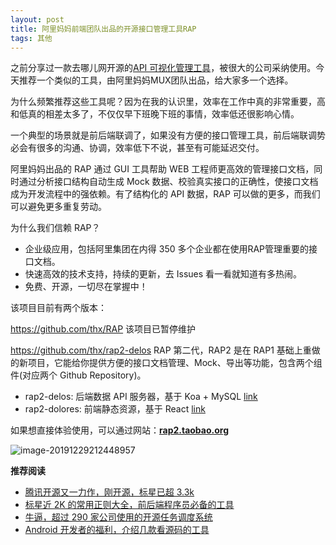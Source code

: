 ```yaml
---
layout: post
title: 阿里妈妈前端团队出品的开源接口管理工具RAP
tags: 其他
---
```


之前分享过一款去哪儿网开源的[API 可视化管理工具](https://mp.weixin.qq.com/s?__biz=MzA3MzE4ODY0Mg==&mid=2455984374&idx=1&sn=9f7d49a459683824b685bfaefcf388e3&chksm=88852cbbbff2a5ad51889d80d8ab3d795aa88e84dfeaa7258810a46f556e517f2515127dd6f1&token=313338326&lang=zh_CN#rd)，被很大的公司采纳使用。今天推荐一个类似的工具，由阿里妈妈MUX团队出品，给大家多一个选择。

为什么频繁推荐这些工具呢？因为在我的认识里，效率在工作中真的非常重要，高和低真的相差太多了，不仅仅早下班晚下班的事情，效率低还很影响心情。

一个典型的场景就是前后端联调了，如果没有方便的接口管理工具，前后端联调势必会有很多的沟通、协调，效率低下不说，甚至有可能延迟交付。

阿里妈妈出品的 RAP 通过 GUI 工具帮助 WEB 工程师更高效的管理接口文档，同时通过分析接口结构自动生成 Mock 数据、校验真实接口的正确性，使接口文档成为开发流程中的强依赖。有了结构化的 API 数据，RAP 可以做的更多，而我们可以避免更多重复劳动。

为什么我们信赖 RAP？

- 企业级应用，包括阿里集团在内得 350 多个企业都在使用RAP管理重要的接口文档。
- 快速高效的技术支持，持续的更新，去 Issues 看一看就知道有多热闹。
- 免费、开源，一切尽在掌握中！



该项目目前有两个版本：

https://github.com/thx/RAP 该项目已暂停维护

https://github.com/thx/rap2-delos RAP 第二代，RAP2 是在 RAP1 基础上重做的新项目，它能给你提供方便的接口文档管理、Mock、导出等功能，包含两个组件(对应两个 Github Repository)。

- rap2-delos: 后端数据 API 服务器，基于 Koa + MySQL [link](http://github.com/thx/rap2-delos)
- rap2-dolores: 前端静态资源，基于 React [link](http://github.com/thx/rap2-dolores)

如果想直接体验使用，可以通过网站：**[rap2.taobao.org](http://rap2.taobao.org/)**

![image-20191229212448957](https://7465-test-3c9b5e-1258459492.tcb.qcloud.la/GitHub%E7%B2%BE%E9%80%89/images/ali.rap.png)



**推荐阅读**

* [腾讯开源又一力作，刚开源，标星已超 3.3k](https://mp.weixin.qq.com/s?__biz=MzA3MzE4ODY0Mg==&mid=2455984653&idx=1&sn=6f65a44dfc3989b529c6f476bb15fff2&chksm=88852e40bff2a756c6dd4a5509bc3aa06b6614f90e0b4d2a29ba2824993fb3a7f9f15e109310&token=401905435&lang=zh_CN#rd)
* [标星近 2K 的常用正则大全，前后端程序员必备的工具](https://mp.weixin.qq.com/s?__biz=MzA3MzE4ODY0Mg==&mid=2455984648&idx=1&sn=c91e844ae1a6cc812a36040c0717d464&chksm=88852e45bff2a75302b5efe28d7295eb15a8439fc3f1693279488f2181bbbd79a23cd40fabfe&token=401905435&lang=zh_CN#rd)
* [牛逼，超过 290 家公司使用的开源任务调度系统](https://mp.weixin.qq.com/s?__biz=MzA3MzE4ODY0Mg==&mid=2455984643&idx=1&sn=b68209f670cb14e5b78e568373263505&chksm=88852e4ebff2a7588c24c2afe9d14a87b3e462c7b82974924e1ba26053f8e249ce6e16a5d362&token=401905435&lang=zh_CN#rd)
* [Android 开发者的福利，介绍几款看源码的工具](https://mp.weixin.qq.com/s?__biz=MzA3MzE4ODY0Mg==&mid=2455984638&idx=1&sn=a61f07e7aae09813feb6b297abd84f39&chksm=88852db3bff2a4a52417f87d3567fd808422763b04adf4a5f6d9b7e3a31e64f29015690dd006&token=401905435&lang=zh_CN#rd)